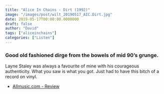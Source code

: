 ```yaml
---
title: "Alice In Chains - Dirt (1992)"
image: "/images/post/wilt_20190517_AIC.Dirt.jpg"
date: 2019-05-17T00:00:00.0000000
draft: false
author: "David"
tags: ["aliceinchains"]
categories: ["Listen"]
---
```

### Good old fashioned dirge from the bowels of mid 90’s grunge.   
  
Layne Staley was always a favourite of mine with his courageous authenticity. What you saw is what you got. Just had to have this bitch of a record on vinyl. 

-  [Allmusic.com - Review](https://www.allmusic.com/album/dirt-mw0000086457)